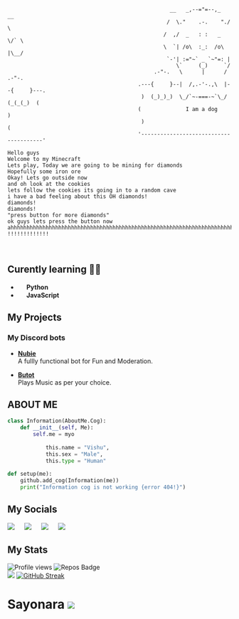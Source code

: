 ```
                                                   __   _,--="=--,_   __
                                                  /  \."    .-.    "./  \
                                                 /  ,/  _   : :   _  \/` \
                                                 \  `| /o\  :_:  /o\ |\__/
                                                  `-'| :="~` _ `~"=: |
                                                     \`     (_)     `/
                                              .-"-.   \      |      /   .-"-.
                                         .---{     }--|  /,.-'-.,\  |--{     }---.
                                          )  (_)_)_)  \_/`~-===-~`\_/  (_(_(_)  (
                                         (              I am a dog               )
                                          )                                     (
                                         '---------------------------------------'
```



```
Hello guys 
Welcome to my Minecraft 
Lets play, Today we are going to be mining for diamonds 
Hopefully some iron ore 
Okay! Lets go outside now 
and oh look at the cookies 
lets follow the cookies its going in to a random cave 
i have a bad feeling about this OH diamonds! 
diamonds!
diamonds!
"press button for more diamonds" 
ok guys lets press the button now  
ahhhhhhhhhhhhhhhhhhhhhhhhhhhhhhhhhhhhhhhhhhhhhhhhhhhhhhhhhhhhhhhhhhhhhhhhhhhhhhhhhhhhhhhhhhhhhhhhhh !!!!!!!!!!!!!
``` 
<br/>




## Curently learning 👨‍💻
- [<img src="https://upload.wikimedia.org/wikipedia/commons/thumb/c/c3/Python-logo-notext.svg/768px-Python-logo-notext.svg.png" width="15px">](https://www.python.org/) **Python**
- [<img src="https://upload.wikimedia.org/wikipedia/commons/6/6a/JavaScript-logo.png" width="15px">](https://www.javascript.com/) **JavaScript**


## My Projects
### My Discord bots
 - [**Nubie**](https://discord.com/oauth2/authorize?client_id=825620212615086090&permissions=3664966&redirect_uri=https://discord.com/oauth2/authorize%3Fclient_id%3D825620212615086090%26permissions%3D8%26scope%3Dbot&scope=bot) <br/>
 A fullly functional bot for Fun and Moderation.
 
 - [**Butot**](https://discord.com/api/oauth2/authorize?client_id=841538520794923008&permissions=2151009472&scope=bot) <br/>
  Plays Music as per your choice.

## ABOUT ME

```py
class Information(AboutMe.Cog):
    def __init__(self, Me):
        self.me = myo
        
            this.name = "Vishu",
            this.sex = "Male",
            this.type = "Human"
            
def setup(me):
    github.add_cog(Information(me))
    print("Information cog is not working {error 404!}")
```


## My Socials 
[<img src="https://i.ibb.co/qJYL1GN/ezgif-2-3c3ea18e77.png">](https://discord.com/invite/BeCKeNWftj) &emsp; [<img src="https://i.ibb.co/FVBh6z0/ezgif-2-8b0620be26.gif">](https://www.instagram.com/vshoot_mobile)          &emsp;      [<img src="https://i.ibb.co/Kr4b1QW/ezgif-2-a4ca14bec5.gif">](https://twitter.com/VishuBrokeD)   &emsp;   [<img src="https://i.ibb.co/Chyrjg8/ezgif-2-8afb9e7c0c-1.gif">](https://www.youtube.com/c/VshootMobile)


## My Stats
![Profile views](https://gpvc.arturio.dev/VishuPOG) ![Repos Badge](https://badges.pufler.dev/repos/VishuPOG) <br/>
<img src="https://github-readme-stats.vercel.app/api?username=VishuPOG&&show_icons=true&title_color=E45E9D&icon_color=FD0606&text_color=7D0541&bg_color=F8B88B"> [![GitHub Streak](https://github-readme-streak-stats.herokuapp.com/?user=VishuPOG)](https://git.io/streak-stats)




# Sayonara <img src="https://i.ibb.co/n3Nb9Tv/ezgif-7-b7df4d1fa6.gif">
